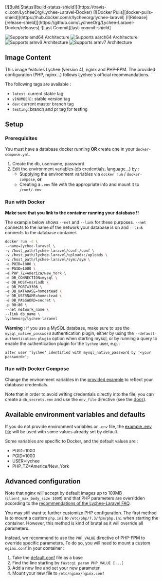 <br>
[![Build Status][build-status-shield]](https://travis-ci.com/LycheeOrg/Lychee-Laravel-Docker) [![Docker Pulls][docker-pulls-shield]](https://hub.docker.com/r/lycheeorg/lychee-laravel) [![Release][release-shield]](https://github.com/LycheeOrg/Lychee-Laravel-Docker/releases) ![Last Commit][last-commit-shield]

![Supports amd64 Architecture][amd64-shield]
![Supports aarch64 Architecture][aarch64-shield]
![Supports armv6 Architecture][armv6-shield]
![Supports armv7 Architecture][armv7-shield]

## Image Content

This image features Lychee (version 4), nginx and PHP-FPM. The provided configuration (PHP, nginx...) follows Lychee's official recommandations.

The following tags are available :

* `latest`: current stable tag
* `v[NUMBER]`: stable version tag
* `dev`: current master branch tag
* `testing`: branch and pr tag for testing

## Setup

### Prerequisites

You must have a database docker running **OR** create one in your `docker-compose.yml`.

1.  Create the db, username, password.
2.  Edit the environment variables (db credentials, language...) by :
    *  Supplying the environment variables via `docker run` / `docker-compose`, **or**
    *  Creating a `.env` file with the appropriate info and mount it to `/conf/.env`.

### Run with Docker

**Make sure that you link to the container running your database !!**  

The example below shows `--net` and `--link` for these purposes. `--net` connects to the name of the network your database is on and  `--link` connects to the database container.

```bash
docker run -d \
--name=lychee-laravel \
-v /host_path/lychee-laravel/conf:/conf \
-v /host_path/lychee-laravel/uploads:/uploads \
-v /host_path/lychee-laravel/sym:/sym \
-e PUID=1000 \
-e PGID=1000 \
-e PHP_TZ=America/New_York \
-e DB_CONNECTION=mysql \
-e DB_HOST=mariadb \
-e DB_PORT=3306 \
-e DB_DATABASE=homestead \
-e DB_USERNAME=homestead \
-e DB_PASSWORD=secret \
-p 90:80 \
--net network_name \
--link db_name \
lycheeorg/lychee-laravel
```

**Warning** : if you use a MySQL database, make sure to use the `mysql_native_password` authentication plugin, either by using the `--default-authentication-plugin` option when starting mysql, or by running a query to enable the authentication plugin for the `lychee` user, e.g. :

```
alter user 'lychee' identified with mysql_native_password by '<your password>';
```

### Run with Docker Compose

Change the environment variables in the [provided example](https://github.com/LycheeOrg/Lychee-Laravel-Docker/docker-compose.yml) to reflect your database credentials.

Note that in order to avoid writing credentials directly into the file, you can create a `db_secrets.env` and use the `env_file` directive (see the [docs](https://docs.docker.com/compose/environment-variables/#the-env_file-configuration-option)).

## Available environment variables and defaults

If you do not provide environment variables or `.env` file, the [example .env file](https://github.com/LycheeOrg/Lychee-Laravel/blob/master/.env.example) will be used with some values already set by default.

Some variables are specific to Docker, and the default values are :

* PUID=1000  
* PGID=1000  
* USER=lychee
* PHP_TZ=America/New_York

## Advanced configuration

Note that nginx will accept by default images up to 100MB (`client_max_body_size 100M`) and that PHP parameters are overridden according to the [recommendations of the Lychee-Laravel FAQ](faq.html#i-cant-upload-photos).

You may still want to further customize PHP configuration. The first method is to mount a custom `php.ini` to `/etc/php/7.3/fpm/php.ini` when starting the container. However, this method is kind of brutal as it will override all parameters.

Instead, we recommend to use the `PHP_VALUE` directive of PHP-FPM to override specific parameters. To do so, you will need to mount a custom `nginx.conf` in your container :

1. Take the [default.conf](https://github.com/LycheeOrg/Lychee-Laravel-Docker/default.conf) file as a base
2. Find the line starting by `fastcgi_param PHP_VALUE [...]`
3. Add a new line and set your new parameter
4. Mount your new file to `/etc/nginx/nginx.conf`

[aarch64-shield]: https://img.shields.io/badge/aarch64-yes-success.svg?style=flat
[amd64-shield]: https://img.shields.io/badge/amd64-yes-success.svg?style=flat
[armv6-shield]: https://img.shields.io/badge/armv6-yes-success.svg?style=flat
[armv7-shield]: https://img.shields.io/badge/armv7-yes-success.svg?style=flat
[build-status-shield]: https://img.shields.io/travis/com/LycheeOrg/Lychee-Laravel-Docker/master.svg?style=flat
[docker-pulls-shield]: https://img.shields.io/docker/pulls/lycheeorg/lychee-laravel.svg?style=flat
[last-commit-shield]: https://img.shields.io/github/last-commit/LycheeOrg/Lychee-Laravel-Docker.svg?style=flat
[release-shield]: https://img.shields.io/github/release/LycheeOrg/Lychee-Laravel-Docker.svg?style=flat
